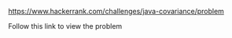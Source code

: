 https://www.hackerrank.com/challenges/java-covariance/problem

Follow this link to view the problem
